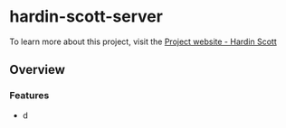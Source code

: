 # hardin-scott-server
To learn more about this project, visit the [Project website - Hardin Scott](https://hardin-scott.vercel.app/)

## Overview
### Features
  - d
